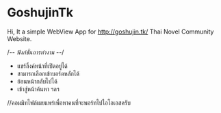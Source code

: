 # GoshujinTk

Hi, It a simple WebView App for http://goshujin.tk/ Thai Novel Community Website.

/*-- ฟังก์ชั่นการทำงาน --*/
- แชร์ลิ้งค์หน้าที่เปิดอยู่ได้
- สามารถเลือกเข้าบอร์ดหลักได้ 
- ย้อนหน้ากลับไปได้
- เข้าสู่หน้าค้นหา
ฯลฯ

//คอมมิทไฟล์เผยแพร่เพื่อหาคนที่จะพอร์ทไปไอโอเอสครับ
